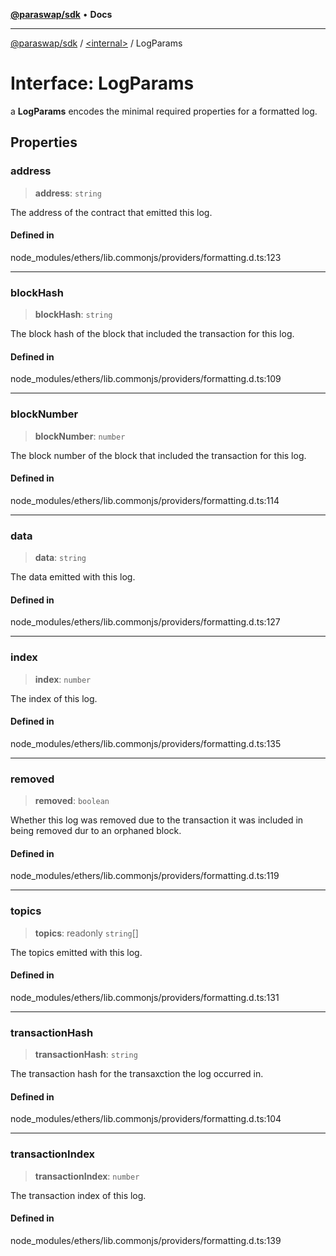 [**@paraswap/sdk**](../../README.md) • **Docs**

***

[@paraswap/sdk](../../globals.md) / [\<internal\>](../README.md) / LogParams

# Interface: LogParams

a **LogParams** encodes the minimal required properties for a
 formatted log.

## Properties

### address

> **address**: `string`

The address of the contract that emitted this log.

#### Defined in

node\_modules/ethers/lib.commonjs/providers/formatting.d.ts:123

***

### blockHash

> **blockHash**: `string`

The block hash of the block that included the transaction for this
 log.

#### Defined in

node\_modules/ethers/lib.commonjs/providers/formatting.d.ts:109

***

### blockNumber

> **blockNumber**: `number`

The block number of the block that included the transaction for this
 log.

#### Defined in

node\_modules/ethers/lib.commonjs/providers/formatting.d.ts:114

***

### data

> **data**: `string`

The data emitted with this log.

#### Defined in

node\_modules/ethers/lib.commonjs/providers/formatting.d.ts:127

***

### index

> **index**: `number`

The index of this log.

#### Defined in

node\_modules/ethers/lib.commonjs/providers/formatting.d.ts:135

***

### removed

> **removed**: `boolean`

Whether this log was removed due to the transaction it was included
 in being removed dur to an orphaned block.

#### Defined in

node\_modules/ethers/lib.commonjs/providers/formatting.d.ts:119

***

### topics

> **topics**: readonly `string`[]

The topics emitted with this log.

#### Defined in

node\_modules/ethers/lib.commonjs/providers/formatting.d.ts:131

***

### transactionHash

> **transactionHash**: `string`

The transaction hash for the transaxction the log occurred in.

#### Defined in

node\_modules/ethers/lib.commonjs/providers/formatting.d.ts:104

***

### transactionIndex

> **transactionIndex**: `number`

The transaction index of this log.

#### Defined in

node\_modules/ethers/lib.commonjs/providers/formatting.d.ts:139
